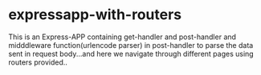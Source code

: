 # expressapp-with-routers
This is an Express-APP containing get-handler and post-handler and midddleware function(urlencode parser) in post-handler to parse the data sent in request body...and here we navigate through different pages using routers provided..
